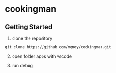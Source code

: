 # cookingman


## Getting Started

1. clone the repository
```
git clone https://github.com/mqnoy/cookingman.git
```

2. open folder apps with vscode

3. run debug
